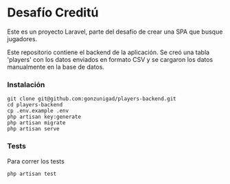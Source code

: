 # Desafío Creditú

Este es un proyecto Laravel, parte del desafío de crear una SPA 
que busque jugadores. 

Este repositorio contiene el backend de la aplicación. 
Se creó una tabla 'players' con los datos enviados en formato CSV y se cargaron los datos manualmente en la base de datos. 

### Instalación

```
git clone git@github.com:gonzunigad/players-backend.git
cd players-backend
cp .env.example .env
php artisan key:generate
php artisan migrate
php artisan serve
```

### Tests
Para correr los tests
```sh
php artisan test
```
